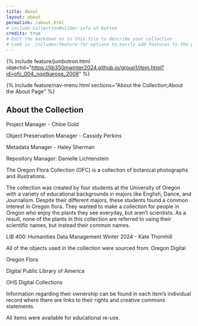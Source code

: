 ```yaml
---
title: About
layout: about
permalink: /about.html
# include CollectionBuilder info at bottom
credits: true
# Edit the markdown on in this file to describe your collection
# Look in _includes/feature for options to easily add features to the page
---
```


{% include feature/jumbotron.html objectid="https://lib350mwinter2024.github.io/group1/item.html?id=ofc_004_nootkarose_2008" %}

{% include feature/nav-menu.html sections="About the Collection;About the About Page" %}

## About the Collection

Project Manager - Chloe Gold

Object Preservation Manager - Cassidy Perkins

Metadata Manager - Haley Sherman

Repository Manager: Danielle Lichtenstein

The Oregon Flora Collection (OFC) is a collection of botanical photographs and illustrations.

The collection was created by four students at the University of Oregon with a variety of educational backgrounds in majors like English, Dance, and Journalism. Despite their different majors, these students found a common interest in Oregon flora. They wanted to make a collection for people in Oregon who enjoy the plants they see everyday, but aren’t scientists. As a result, none of the plants in this collection are referred to using their scientific names, but instead their common names.

LIB 400: Humanities Data Management 
Winter 2024 - Kate Thornhill

All of the objects used in the collection were sourced from:
Oregon Digital

Oregon Flora

Digital Public Library of America

OHS Digital Collections

Information regarding their ownership can be found in each item’s individual record where there are links to their rights and creative commons statements. 

All items were available for educational re-use.
